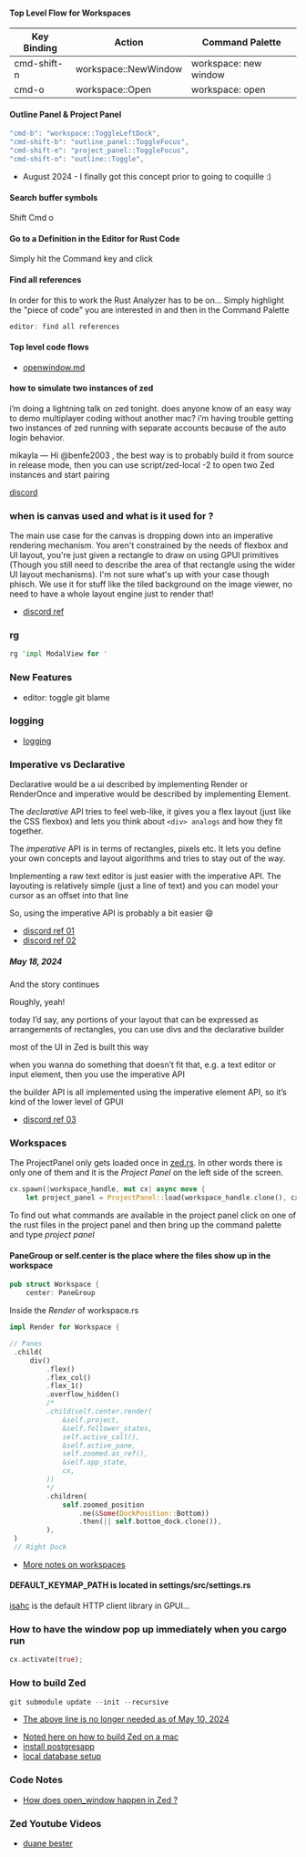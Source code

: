 
#### Top Level Flow for Workspaces

| Key Binding | Action | Command Palette |
| ----------- | ------ | --------------- |
| cmd-shift-n | workspace::NewWindow | workspace: new window
| cmd-o | workspace::Open | workspace: open

#### Outline Panel & Project Panel

```rust
"cmd-b": "workspace::ToggleLeftDock",
"cmd-shift-b": "outline_panel::ToggleFocus",
"cmd-shift-e": "project_panel::ToggleFocus",
"cmd-shift-o": "outline::Toggle",
```

* August 2024 - I finally got this concept prior to going to coquille :)

#### Search buffer symbols

Shift Cmd o

#### Go to a Definition in the Editor for Rust Code

Simply hit the Command key and click

#### Find all references

In order for this to work the Rust Analyzer has to be on...
Simply highlight the "piece of code" you are interested in and then in the Command Palette

```rust
editor: find all references
```

#### Top level code flows

- [openwindow.md](./openwindow.md)

#### how to simulate two instances of zed

i’m doing a lightning talk on zed tonight. does anyone know of an easy way to demo multiplayer coding without another mac? i’m having trouble getting two instances of zed running with separate accounts because of the auto login behavior.

mikayla —
Hi @benfe2003 , the best way is to probably build it from source in release mode, then you can use  script/zed-local -2 to open two Zed instances and start pairing

[discord](https://discord.com/channels/869392257814519848/873293828805771284/1232751746116489246)

### when is canvas used and what is it used for ?

The main use case for the canvas is dropping down into an imperative rendering mechanism.  You aren't constrained by the needs of flexbox and UI layout, you're just given a rectangle to draw on using GPUI primitives (Though you still need to describe the area of that rectangle using the wider UI layout mechanisms). I'm not sure what's up with your case though phisch. We use it for stuff like the tiled background on the image viewer, no need to have a whole layout engine just to render that!

- [discord ref](https://discord.com/channels/869392257814519848/1199799855007158352/1229556536536465529)

### rg

```rust
rg 'impl ModalView for '
```

### New Features

- editor: toggle git blame

### logging

- [logging](./logging.md)

### Imperative vs Declarative

Declarative would be a ui described by implementing Render or RenderOnce and imperative would be described by implementing Element.

The *declarative* API tries to feel web-like, it gives you a flex layout (just like the CSS flexbox) and lets you think about `<div> analogs` and how they fit together.

The *imperative* API is in terms of rectangles,  pixels etc. It lets you define your own concepts and layout algorithms and tries to stay out of the way.

Implementing a raw text editor is just easier with the imperative API. The layouting is relatively simple (just a line of text) and you can model your cursor as an offset into that line

So, using the imperative API is probably a bit easier 😄

- [discord ref 01](https://discord.com/channels/869392257814519848/1217227325217833043/1217283120336998502)
- [discord ref 02](https://discord.com/channels/869392257814519848/1199799855007158352/1217280636222443591)

##### May 18, 2024

And the story continues

Roughly, yeah!

today I’d say, any portions of your layout that can be expressed as arrangements of rectangles, you can use divs and the declarative builder

most of the UI in Zed is built this way

when you wanna do something that doesn’t fit that, e.g. a text editor or input element, then you use the imperative API

the builder API is all implemented using the imperative element API, so it’s kind of the lower level of GPUI

- [discord ref 03](https://discord.com/channels/869392257814519848/1199799855007158352/1241603864965283980)

### Workspaces

The ProjectPanel only gets loaded once in [zed.rs](https://github.com/zed-industries/zed/blob/main/crates/zed/src/zed.rs).  In other words there is only one of them and it is the *Project Panel* on the left side of the screen.

```rust
cx.spawn(|workspace_handle, mut cx| async move {
    let project_panel = ProjectPanel::load(workspace_handle.clone(), cx.clone());
```

To find out what commands are available in the project panel click on one of the rust files in the project panel and then bring up the command palette and type *project panel*

#### PaneGroup or self.center is the place where the files show up in the workspace

```rust
pub struct Workspace {
    center: PaneGroup
```

Inside the *Render* of workspace.rs

```rust
impl Render for Workspace {
```

```rust
// Panes
 .child(
     div()
         .flex()
         .flex_col()
         .flex_1()
         .overflow_hidden()
         /*
         .child(self.center.render(
             &self.project,
             &self.follower_states,
             self.active_call(),
             &self.active_pane,
             self.zoomed.as_ref(),
             &self.app_state,
             cx,
         ))
         */
         .children(
             self.zoomed_position
                 .ne(&Some(DockPosition::Bottom))
                 .then(|| self.bottom_dock.clone()),
         ),
 )
 // Right Dock
```

- [More notes on workspaces](./workspace.md)

#### DEFAULT_KEYMAP_PATH is located in settings/src/settings.rs

[isahc](https://github.com/sagebind/isahc) is the default HTTP client library in GPUI...

### How to have the window pop up immediately when you cargo run

```rust
cx.activate(true);
```

### How to build Zed

```rust
git submodule update --init --recursive
```

- [The above line is no longer needed as of May 10, 2024](https://github.com/zed-industries/zed/pull/11673)

* [Noted here on how to build Zed on a mac](https://github.com/zed-industries/zed/blob/main/docs/src/developing_zed__building_zed_macos.md)
* [install postgresapp](https://postgresapp.com/downloads.html)
* [local database setup](https://zed.dev/docs/local-collaboration)

### Code Notes

- [How does open_window happen in Zed ?](./openwindow.md)

### Zed Youtube Videos

- [duane bester](https://www.youtube.com/playlist?list=PLzIkykhdNahwxfVbxgZR69TQSsJc-6Rqq)
